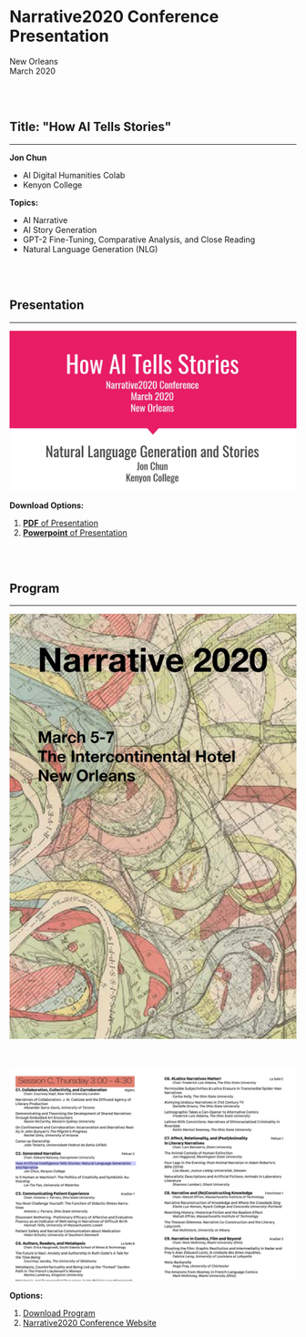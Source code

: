 # <b>Narrative2020 Conference Presentation</b>
New Orleans<br>
March 2020

<br></br>
## **Title: "How AI Tells Stories"**
---
**Jon Chun**
* AI Digital Humanities Colab<br>
* Kenyon College

**Topics:**
* AI Narrative
* AI Story Generation
* GPT-2 Fine-Tuning, Comparative Analysis, and  Close Reading
* Natural Language Generation (NLG)


<br></br>


## **Presentation**
---
![How AI Tells Stories](narrative2020_slides_title.jpg)

**Download Options:**
1. [<b>PDF</b> of Presentation](narrative2020_slides_all.pdf)
2. [<b>Powerpoint</b> of Presentation](presentation_how_ai_writes_20200304.pptx)

<br></br>

## **Program**
---

![Narrative2020 Program Cover](narrative2020_program_cover.jpg)

<br></br>
![How AI Tells Stories](narrative2020_program_talks.jpg)

**Options:**
1. [Download Program](ConferenceProgram2020.pdf)
2. [Narrative2020 Conference Website](https://static1.squarespace.com/static/60999fee5b063770b2d521dc/t/60aeacf2a50f8563ad437715/1622060276425/ConferenceProgram2020.pdf)

<br></br>